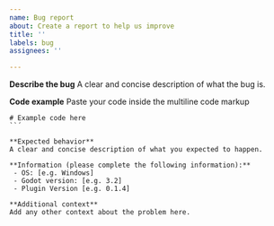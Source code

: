 ```yaml
---
name: Bug report
about: Create a report to help us improve
title: ''
labels: bug
assignees: ''

---
```


**Describe the bug**
A clear and concise description of what the bug is.

**Code example**
Paste your code inside the multiline code markup
```GDScript
# Example code here
``´

**Expected behavior**
A clear and concise description of what you expected to happen.

**Information (please complete the following information):**
 - OS: [e.g. Windows]
 - Godot version: [e.g. 3.2]
 - Plugin Version [e.g. 0.1.4]

**Additional context**
Add any other context about the problem here.
